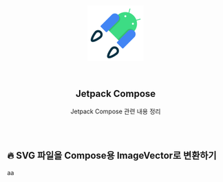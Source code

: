 <div align="center">
  <p>
    <img src="../../README.assets/jetpack-hero.png">
  </p>
  <br>
  <h2>Jetpack Compose</h2>
  <p>Jetpack Compose 관련 내용 정리</p>
  <br>
  <br>
</div>





## 🔥 SVG 파일을 Compose용 ImageVector로 변환하기

aa
